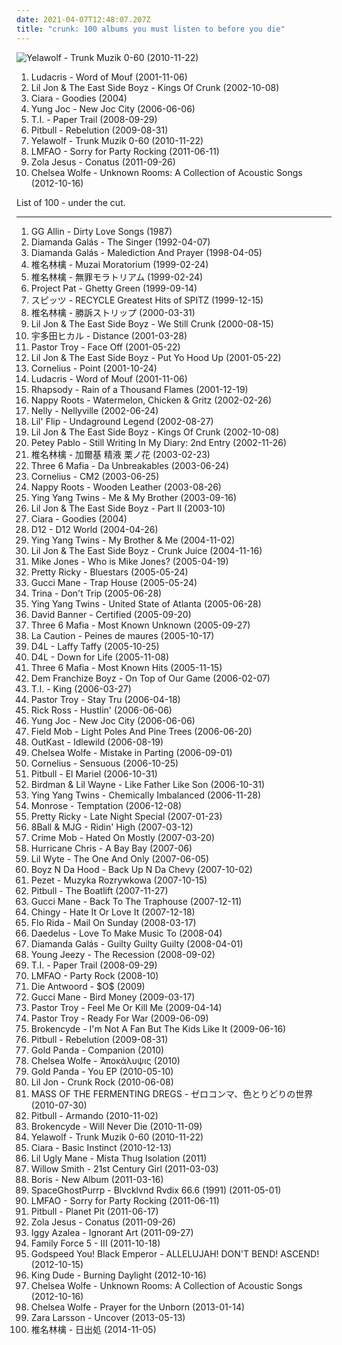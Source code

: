 ```yaml
---
date: 2021-04-07T12:48:07.207Z
title: "crunk: 100 albums you must listen to before you die"
---
```

![Yelawolf - Trunk Muzik 0-60 (2010-11-22)](http://coverartarchive.org/release/045fcd31-c7eb-45b3-af2c-05bf0cbf5868/5259726167-500.jpg "Yelawolf - Trunk Muzik 0-60 (2010-11-22)")
<ol class="albums">
<li data-cover="https://img.discogs.com/5jTf-8OEzRSsC6WGLm_zCBMx8qE=/fit-in/600x694/filters:strip_icc():format(jpeg):mode_rgb():quality(90)/discogs-images/R-718204-1528140306-6220.jpeg.jpg" data-tags="rap, hip-hop, ludacris" role="button">Ludacris - Word of Mouf (2001-11-06)</li>
<li data-cover="https://img.discogs.com/Sc8h4hNvvfIveS0Cyd3A7gKBmqY=/fit-in/466x462/filters:strip_icc():format(jpeg):mode_rgb():quality(90)/discogs-images/R-463334-1135168849.jpeg.jpg" data-tags="crunk" role="button">Lil Jon & The East Side Boyz - Kings Of Crunk (2002-10-08)</li>
<li data-cover="https://img.discogs.com/26HBMwoKo7cvLxxeYKSfmR_JVVM=/fit-in/600x588/filters:strip_icc():format(jpeg):mode_rgb():quality(90)/discogs-images/R-799422-1501524692-4284.jpeg.jpg" data-tags="rnb" role="button">Ciara - Goodies (2004)</li>
<li data-cover="http://coverartarchive.org/release/c5b7f2c3-80e8-4626-a340-23277e709ef9/9375717832-500.jpg" data-tags="crunk" role="button">Yung Joc - New Joc City (2006-06-06)</li>
<li data-cover="http://coverartarchive.org/release/62147d7a-6270-42a8-b92e-3580ff18685f/24502383678-500.jpg" data-tags="rap" role="button">T.I. - Paper Trail (2008-09-29)</li>
<li data-cover="http://coverartarchive.org/release/1a31f714-c4d6-4cb2-a926-c3238694da34/2009341025-500.jpg" data-tags="pitbull, hip-hop" role="button">Pitbull - Rebelution (2009-08-31)</li>
<li data-cover="http://coverartarchive.org/release/045fcd31-c7eb-45b3-af2c-05bf0cbf5868/5259726167-500.jpg" data-tags="hip hop, crunk, mp3, white rap, tate, weezy f aka yancy tate, good in 2010, mr toxic, yelawolf pak, yancy tate, yancy" role="button">Yelawolf - Trunk Muzik 0-60 (2010-11-22)</li>
<li data-cover="http://coverartarchive.org/release/9197df9f-7f26-4498-af10-4eb5e67d6c8b/25513914939-500.jpg" data-tags="lmfao, electronic" role="button">LMFAO - Sorry for Party Rocking (2011-06-11)</li>
<li data-cover="http://coverartarchive.org/release/4b96bb65-9831-4c26-a3d1-0455a4fa4805/2292051184-500.jpg" data-tags="electronic, electronica, art pop" role="button">Zola Jesus - Conatus (2011-09-26)</li>
<li data-cover="http://coverartarchive.org/release/8589ba2a-e62a-418d-a04d-1ee032197dd3/17775653396-500.jpg" data-tags="folk, andrew, ccm, donald trump, david orton" role="button">Chelsea Wolfe - Unknown Rooms: A Collection of Acoustic Songs (2012-10-16)</li>
</ol>
List of 100 - under the cut.
<!-- more -->

_________________

<ol class="albums">
<li data-cover="https://img.discogs.com/-TLmDzscRWozcFWVBC15ipvI1qk=/fit-in/600x601/filters:strip_icc():format(jpeg):mode_rgb():quality(90)/discogs-images/R-7845120-1450022358-1750.jpeg.jpg" data-tags="japanese, emo, anime, j-pop, visual kei, bland, miami bass, hipster, folklore intellectuel, poptron, unsexy, very intelligent lyrics, hipsterish, not art pop, pooptron, ugly music for ugly people, black metal, schlager, russian, jpop, crunk, brazilian, korean, k-pop, j-rock, trap, shitty, sucks, brutal death metal, jrock, seiyuu, spammers, spam, shame, lyrical genius, 2pac, shite, fucking awful, idol, artpop, mainstream, crunkcore, mallcore, nazi, art pop, racist, brazilian pop, spammer" role="button">
GG Allin - Dirty Love Songs (1987)
</li>
<li data-cover="http://coverartarchive.org/release/2a0c64c8-3466-4519-afd1-a6b55bf9dc60/18501880109-500.jpg" data-tags="japanese, anime, j-pop, visual kei, hipster, emo, hino, very intelligent lyrics" role="button">
Diamanda Galás - The Singer (1992-04-07)
</li>
<li data-cover="https://img.discogs.com/JE0Pzf3zOz0qb3CnC8yLkprFWXM=/fit-in/599x600/filters:strip_icc():format(jpeg):mode_rgb():quality(90)/discogs-images/R-2049201-1260820079.jpeg.jpg" data-tags="japanese, anime, j-pop, visual kei, emo, hipster, hino, very intelligent lyrics, korean, k-pop, artpop, art pop, folklore intellectuel, satanic pop, poptron, not art pop, pooptron" role="button">
Diamanda Galás - Malediction And Prayer (1998-04-05)
</li>
<li data-cover="https://via.placeholder.com/450" data-tags="japanese, ringo, j-pop" role="button">
椎名林檎 - Muzai Moratorium (1999-02-24)
</li>
<li data-cover="http://coverartarchive.org/release/5588dfca-c011-4f66-9899-dcaa5f4efed5/11441887072-500.jpg" data-tags="rock, j-pop, japanese, 90s" role="button">
椎名林檎 - 無罪モラトリアム (1999-02-24)
</li>
<li data-cover="http://coverartarchive.org/release/e5d7d314-5905-45b2-b4dd-0bdfa0c43ef1/14840485296-500.jpg" data-tags="memphis rap" role="button">
Project Pat - Ghetty Green (1999-09-14)
</li>
<li data-cover="https://via.placeholder.com/450" data-tags="j-pop, spitz" role="button">
スピッツ - RECYCLE Greatest Hits of SPITZ (1999-12-15)
</li>
<li data-cover="http://coverartarchive.org/release/62d3e37a-468f-445b-b053-af628f5a3965/18275995946-500.jpg" data-tags="j-rock, j-pop, rock, art pop" role="button">
椎名林檎 - 勝訴ストリップ (2000-03-31)
</li>
<li data-cover="http://coverartarchive.org/release/62b64325-70f0-4290-a51a-05a63bf44330/13919672240-500.jpg" data-tags="hip-hop, rap, american, gangsta rap, crunk, 00s, southern hip-hop" role="button">
Lil Jon & The East Side Boyz - We Still Crunk (2000-08-15)
</li>
<li data-cover="https://via.placeholder.com/450" data-tags="j-pop" role="button">
宇多田ヒカル - Distance (2001-03-28)
</li>
<li data-cover="http://coverartarchive.org/release/c5767704-3284-4b79-b19b-ce5aed07841b/17269026966-500.jpg" data-tags="hip hop, rap, dirty south, southern rap, south" role="button">
Pastor Troy - Face Off (2001-05-22)
</li>
<li data-cover="http://coverartarchive.org/release/902e2dfc-4539-4da9-98cf-adcc659988ec/9397647006-500.jpg" data-tags="hip-hop, rap, american, gangsta rap, crunk" role="button">
Lil Jon & The East Side Boyz - Put Yo Hood Up (2001-05-22)
</li>
<li data-cover="http://coverartarchive.org/release/d467e488-2fae-4175-918b-7c9d10f43737/2876340833-500.jpg" data-tags="japanese" role="button">
Cornelius - Point (2001-10-24)
</li>
<li data-cover="https://img.discogs.com/5jTf-8OEzRSsC6WGLm_zCBMx8qE=/fit-in/600x694/filters:strip_icc():format(jpeg):mode_rgb():quality(90)/discogs-images/R-718204-1528140306-6220.jpeg.jpg" data-tags="rap, hip-hop, ludacris" role="button">
Ludacris - Word of Mouf (2001-11-06)
</li>
<li data-cover="https://img.discogs.com/IQQRArelyNzXNjq1rLmDJDnenJg=/fit-in/400x400/filters:strip_icc():format(jpeg):mode_rgb():quality(90)/discogs-images/R-2288481-1274648361.jpeg.jpg" data-tags="power metal, symphonic metal" role="button">
Rhapsody - Rain of a Thousand Flames (2001-12-19)
</li>
<li data-cover="http://coverartarchive.org/release/460503e5-9b73-4d4e-bd42-8f0f83cecb02/9399953768-500.jpg" data-tags="crunk, h5n1, albums i played the hell out of, watermelon, chicken   and  gritz" role="button">
Nappy Roots - Watermelon, Chicken & Gritz (2002-02-26)
</li>
<li data-cover="http://coverartarchive.org/release/6b9a30a1-9a94-49dd-a004-a7ee5c38126b/16759780312-500.jpg" data-tags="rap, nelly" role="button">
Nelly - Nellyville (2002-06-24)
</li>
<li data-cover="http://coverartarchive.org/release/c78101f5-409e-456b-bf12-17fcd700f184/17174576437-500.jpg" data-tags="hip-hop, dirty south" role="button">
Lil' Flip - Undaground Legend (2002-08-27)
</li>
<li data-cover="https://img.discogs.com/Sc8h4hNvvfIveS0Cyd3A7gKBmqY=/fit-in/466x462/filters:strip_icc():format(jpeg):mode_rgb():quality(90)/discogs-images/R-463334-1135168849.jpeg.jpg" data-tags="crunk" role="button">
Lil Jon & The East Side Boyz - Kings Of Crunk (2002-10-08)
</li>
<li data-cover="http://coverartarchive.org/release/15a07487-91d9-4a8e-a9b4-0067de612126/17321325220-500.jpg" data-tags="crunk" role="button">
Petey Pablo - Still Writing In My Diary: 2nd Entry (2002-11-26)
</li>
<li data-cover="http://coverartarchive.org/release/5383db3b-792a-48ba-8241-91cd0f7bc9bd/15507776758-500.jpg" data-tags="pop, female vocalists, chamber pop, japan, j-pop, art pop" role="button">
椎名林檎 - 加爾基 精液 栗ノ花 (2003-02-23)
</li>
<li data-cover="http://coverartarchive.org/release/eaf1c81f-31fd-4e6f-8cdb-ff2a9e65f95f/18893080012-500.jpg" data-tags="da unbreakables" role="button">
Three 6 Mafia - Da Unbreakables (2003-06-24)
</li>
<li data-cover="http://coverartarchive.org/release/7452c152-d926-4ab4-838a-ebe4dbe406f8/20002864986-500.jpg" data-tags="rock, japanese, japan, male vocalist, male vocalists, cornelius" role="button">
Cornelius - CM2 (2003-06-25)
</li>
<li data-cover="http://coverartarchive.org/release/14d51fab-9905-4f8f-9d9b-b5b97e7a09e6/17703962452-500.jpg" data-tags="hhc 95-05 top 100" role="button">
Nappy Roots - Wooden Leather (2003-08-26)
</li>
<li data-cover="https://img.discogs.com/PvBEcNpGbFPMRozOhn658LdNzdY=/fit-in/500x500/filters:strip_icc():format(jpeg):mode_rgb():quality(90)/discogs-images/R-2253562-1272525591.jpeg.jpg" data-tags="crunk, electro hip-hop, clap, electro rap, ying yang twins, hip-hop electro" role="button">
Ying Yang Twins - Me & My Brother (2003-09-16)
</li>
<li data-cover="https://img.discogs.com/rE89yWBmLt3pZewm0BqqEAyw0wA=/fit-in/600x600/filters:strip_icc():format(jpeg):mode_rgb():quality(90)/discogs-images/R-1384002-1476901446-6033.jpeg.jpg" data-tags="gangsta rap" role="button">
Lil Jon & The East Side Boyz - Part II (2003-10)
</li>
<li data-cover="https://img.discogs.com/26HBMwoKo7cvLxxeYKSfmR_JVVM=/fit-in/600x588/filters:strip_icc():format(jpeg):mode_rgb():quality(90)/discogs-images/R-799422-1501524692-4284.jpeg.jpg" data-tags="rnb" role="button">
Ciara - Goodies (2004)
</li>
<li data-cover="http://coverartarchive.org/release/5efe962f-5feb-4ffc-aab6-ec924b2455c6/5261434671-500.jpg" data-tags="horrorcore, hardcore hip hop, rap" role="button">
D12 - D12 World (2004-04-26)
</li>
<li data-cover="http://coverartarchive.org/release/1bf76c2f-28db-4f95-a877-5c4b7c8870c0/8290821000-500.jpg" data-tags="crunk, twins, ying yang twins, ying yang, twinz" role="button">
Ying Yang Twins - My Brother & Me (2004-11-02)
</li>
<li data-cover="http://coverartarchive.org/release/19055abe-f9af-48d0-aac6-0867b2aa9e98/17397414526-500.jpg" data-tags="crunk" role="button">
Lil Jon & The East Side Boyz - Crunk Juice (2004-11-16)
</li>
<li data-cover="https://img.discogs.com/b6Sw8bnaibbgA4VULqolnlq3YWI=/fit-in/200x197/filters:strip_icc():format(jpeg):mode_rgb():quality(90)/discogs-images/R-483900-1121707460.jpg.jpg" data-tags="rap" role="button">
Mike Jones - Who is Mike Jones? (2005-04-19)
</li>
<li data-cover="https://img.discogs.com/gIXtjbR21vw7USf9IkPTUgT5gA8=/fit-in/240x240/filters:strip_icc():format(jpeg):mode_rgb():quality(90)/discogs-images/R-2517709-1288363160.jpeg.jpg" data-tags="rnb, rap" role="button">
Pretty Ricky - Bluestars (2005-05-24)
</li>
<li data-cover="http://coverartarchive.org/release/56739aff-bd8f-40ef-9b44-09d3f0d1320e/24522199340-500.jpg" data-tags="gucci mane, gucci man" role="button">
Gucci Mane - Trap House (2005-05-24)
</li>
<li data-cover="https://img.discogs.com/U5yQ_oS3oqlnRjbFAIIZJVAS1W8=/fit-in/600x600/filters:strip_icc():format(jpeg):mode_rgb():quality(90)/discogs-images/R-12696470-1540229132-6318.jpeg.jpg" data-tags="crunk" role="button">
Trina - Don't Trip (2005-06-28)
</li>
<li data-cover="http://coverartarchive.org/release/e182d959-b980-4f36-9505-17b411c1be86/9375715138-500.jpg" data-tags="mine" role="button">
Ying Yang Twins - United State of Atlanta (2005-06-28)
</li>
<li data-cover="http://coverartarchive.org/release/669632a9-c190-4925-a6f3-b9b70b892601/15784652405-500.jpg" data-tags="rap" role="button">
David Banner - Certified (2005-09-20)
</li>
<li data-cover="http://coverartarchive.org/release/ddbf2b20-64b5-4ca3-b837-d8783e027880/24023733862-500.jpg" data-tags="rap" role="button">
Three 6 Mafia - Most Known Unknown (2005-09-27)
</li>
<li data-cover="http://coverartarchive.org/release/108dfee7-1ce0-4ebe-963a-7a2624ae89a2/15630928779-500.jpg" data-tags="hip-hop, underground hip-hop" role="button">
La Caution - Peines de maures (2005-10-17)
</li>
<li data-cover="http://coverartarchive.org/release/e6d961c9-83c0-4945-be51-53f58ef4e9fd/27646833577-500.jpg" data-tags="crunk, billboard number ones" role="button">
D4L - Laffy Taffy (2005-10-25)
</li>
<li data-cover="http://coverartarchive.org/release/3ba0a298-8377-41a2-9275-f6b0decca777/27058112217-500.jpg" data-tags="crunk" role="button">
D4L - Down for Life (2005-11-08)
</li>
<li data-cover="https://img.discogs.com/aeWLbDc_3kfThmMTuOHf1UFJONw=/fit-in/600x590/filters:strip_icc():format(jpeg):mode_rgb():quality(90)/discogs-images/R-7184096-1518916289-7782.jpeg.jpg" data-tags="hypnotize minds" role="button">
Three 6 Mafia - Most Known Hits (2005-11-15)
</li>
<li data-cover="http://coverartarchive.org/release/c7a10812-1d18-4b63-bbdf-1bf6d3bf0414/15794416432-500.jpg" data-tags="hip hop, crunk, gangsta" role="button">
Dem Franchize Boyz - On Top of Our Game (2006-02-07)
</li>
<li data-cover="http://coverartarchive.org/release/b8dd08ea-a934-4baa-9129-d4ec01f0b763/8871508950-500.jpg" data-tags="rap, hip-hop, hip hop, ti" role="button">
T.I. - King (2006-03-27)
</li>
<li data-cover="https://img.discogs.com/QS7t3PVXZA-TEdyRctXPSU6vSs4=/fit-in/452x450/filters:strip_icc():format(jpeg):mode_rgb():quality(90)/discogs-images/R-3998598-1357418512-3490.jpeg.jpg" data-tags="hip hop, dirty south, southern rap, south, gucci mane" role="button">
Pastor Troy - Stay Tru (2006-04-18)
</li>
<li data-cover="http://coverartarchive.org/release/6628cbde-215d-4f9f-a181-3295b2159473/1432403429-500.jpg" data-tags="hip hop, r&b" role="button">
Rick Ross - Hustlin' (2006-06-06)
</li>
<li data-cover="http://coverartarchive.org/release/c5b7f2c3-80e8-4626-a340-23277e709ef9/9375717832-500.jpg" data-tags="crunk" role="button">
Yung Joc - New Joc City (2006-06-06)
</li>
<li data-cover="https://img.discogs.com/2R2AJgDvILtLX-Ksanh5teytD1c=/fit-in/600x596/filters:strip_icc():format(jpeg):mode_rgb():quality(90)/discogs-images/R-820612-1387313462-4311.jpeg.jpg" data-tags="hip-hop" role="button">
Field Mob - Light Poles And Pine Trees (2006-06-20)
</li>
<li data-cover="http://coverartarchive.org/release/3a589980-607d-466e-b17d-41778d5effc5/2693377789-500.jpg" data-tags="hip-hop" role="button">
OutKast - Idlewild (2006-08-19)
</li>
<li data-cover="http://coverartarchive.org/release/39435b39-2faa-4d28-b2df-f7885ceedecb/7152713003-500.jpg" data-tags="female vocalists" role="button">
Chelsea Wolfe - Mistake in Parting (2006-09-01)
</li>
<li data-cover="https://img.discogs.com/fYvnH9PdmGtTlbGyly9NW-Ulv_c=/fit-in/450x438/filters:strip_icc():format(jpeg):mode_rgb():quality(90)/discogs-images/R-949737-1189947436.jpeg.jpg" data-tags="electronic, japanese, experimental" role="button">
Cornelius - Sensuous (2006-10-25)
</li>
<li data-cover="http://coverartarchive.org/release/5c912595-f439-4703-834d-630039081b24/2009506363-500.jpg" data-tags="crunk, reggeaton" role="button">
Pitbull - El Mariel (2006-10-31)
</li>
<li data-cover="http://coverartarchive.org/release/97a6001c-24fb-4f3d-8bec-f4c2c835b53f/10293862115-500.jpg" data-tags="hip hop, crunk, southern" role="button">
Birdman & Lil Wayne - Like Father Like Son (2006-10-31)
</li>
<li data-cover="http://coverartarchive.org/release/f192629b-4851-4a9f-aea3-5505c1e2dbbb/9375716312-500.jpg" data-tags="crunk" role="button">
Ying Yang Twins - Chemically Imbalanced (2006-11-28)
</li>
<li data-cover="https://img.discogs.com/D2Rz1PVEZL7cGbAPQn5l1yzHbZM=/fit-in/600x600/filters:strip_icc():format(jpeg):mode_rgb():quality(90)/discogs-images/R-849710-1476193256-3038.jpeg.jpg" data-tags="pop" role="button">
Monrose - Temptation (2006-12-08)
</li>
<li data-cover="https://img.discogs.com/-oH9r0aXPuq17kCyFhG80rDsv_Y=/fit-in/600x526/filters:strip_icc():format(jpeg):mode_rgb():quality(90)/discogs-images/R-1384076-1566684981-9622.jpeg.jpg" data-tags="rnb, rap" role="button">
Pretty Ricky - Late Night Special (2007-01-23)
</li>
<li data-cover="http://coverartarchive.org/release/06444b12-81a4-4495-8492-b14ff998422c/16745100744-500.jpg" data-tags="rap" role="button">
8Ball & MJG - Ridin' High (2007-03-12)
</li>
<li data-cover="http://coverartarchive.org/release/aa17d1b6-0f55-438b-9fc6-69f7c8830cad/9617121758-500.jpg" data-tags="rap, crunk, crime mob" role="button">
Crime Mob - Hated On Mostly (2007-03-20)
</li>
<li data-cover="https://img.discogs.com/YegFzdMpKVJN24Axwbj97s9ssf8=/fit-in/600x600/filters:strip_icc():format(jpeg):mode_rgb():quality(90)/discogs-images/R-10085900-1499376971-1663.jpeg.jpg" data-tags="hurricane" role="button">
Hurricane Chris - A Bay Bay (2007-06)
</li>
<li data-cover="http://coverartarchive.org/release/0a11a099-5914-45c8-9c0c-60ed9381cede/9600594134-500.jpg" data-tags="crunk, lil wyte, the one and only, hypnotize minds" role="button">
Lil Wyte - The One And Only (2007-06-05)
</li>
<li data-cover="http://coverartarchive.org/release/42b3ce61-aa99-447d-8407-f3b16b6bd14c/9375085018-500.jpg" data-tags="rap, crunk, boyz" role="button">
Boyz N Da Hood - Back Up N Da Chevy (2007-10-02)
</li>
<li data-cover="http://coverartarchive.org/release/df64a503-435e-4ac5-a700-ac02fe4f2aa7/14788106282-500.jpg" data-tags="hip hop, rap" role="button">
Pezet - Muzyka Rozrywkowa (2007-10-15)
</li>
<li data-cover="http://coverartarchive.org/release/c3adacc3-a7c8-4a7d-bb91-07bbd381d33f/2009511677-500.jpg" data-tags="rap, pitbull" role="button">
Pitbull - The Boatlift (2007-11-27)
</li>
<li data-cover="http://coverartarchive.org/release/9bddb69b-1115-4e52-9f2c-d93c6ec7ee8d/26805116030-500.jpg" data-tags="rap, crunk, trap, 2000s, hood, good beats, gucci mane, gucci, back to trap house, ea6, eastatlanta6" role="button">
Gucci Mane - Back To The Traphouse (2007-12-11)
</li>
<li data-cover="http://coverartarchive.org/release/0ed515e5-d3ae-40b9-9b65-b6020e36085a/25931442100-500.jpg" data-tags="rap, crunk" role="button">
Chingy - Hate It Or Love It (2007-12-18)
</li>
<li data-cover="https://img.discogs.com/jh4t6fyePwK2DmFIMS79etQ-LdE=/fit-in/500x442/filters:strip_icc():format(jpeg):mode_rgb():quality(90)/discogs-images/R-1289687-1442838570-1540.jpeg.jpg" data-tags="rap, hip-hop" role="button">
Flo Rida - Mail On Sunday (2008-03-17)
</li>
<li data-cover="http://coverartarchive.org/release/2a282c77-6aad-4a3a-a366-8a73855d4dc1/1777094648-500.jpg" data-tags="electronic, ninja tune" role="button">
Daedelus - Love To Make Music To (2008-04)
</li>
<li data-cover="http://coverartarchive.org/release/1d051e16-4d7e-4416-b0d6-e76a2a050280/2324205715-500.jpg" data-tags="japanese, emo, anime, j-pop, visual kei, hipster, folklore intellectuel, hino, poptron, hipsterish, not art pop, pooptron, crunk, miami bass, artpop, art pop, satanic metal, misunderstood geniuses, satanic pop, very intelligent lyrics, art pop my ass, art poop, black metal, pop, dark, schlager, russian, jpop, comedy, gothic metal, brazilian, humour, korean, k-pop, female vocalist, gothic rock, symphonic metal, j-rock, trap, power metal, post-revolutionary pop song, shitty, sucks, brutal death metal, jrock, meme, spammers, spam, shame, lolicore, bland" role="button">
Diamanda Galás - Guilty Guilty Guilty (2008-04-01)
</li>
<li data-cover="http://coverartarchive.org/release/cf65c032-d1a7-43a4-9632-865ad260a08c/6026581235-500.jpg" data-tags="rap" role="button">
Young Jeezy - The Recession (2008-09-02)
</li>
<li data-cover="http://coverartarchive.org/release/62147d7a-6270-42a8-b92e-3580ff18685f/24502383678-500.jpg" data-tags="rap" role="button">
T.I. - Paper Trail (2008-09-29)
</li>
<li data-cover="https://img.discogs.com/olFbg6hzQQuhFbc8tRLnYmHQBWs=/fit-in/600x590/filters:strip_icc():format(jpeg):mode_rgb():quality(90)/discogs-images/R-1864079-1573610715-7989.jpeg.jpg" data-tags="lmfao" role="button">
LMFAO - Party Rock (2008-10)
</li>
<li data-cover="http://coverartarchive.org/release/ff352a15-b8af-439c-8a58-7607181e7750/10991333928-500.jpg" data-tags="rap" role="button">
Die Antwoord - $O$ (2009)
</li>
<li data-cover="https://img.discogs.com/QTBZA_kUOftuxA6mXvrdRdJXcHI=/fit-in/391x343/filters:strip_icc():format(jpeg):mode_rgb():quality(90)/discogs-images/R-3727242-1341953011-1479.jpeg.jpg" data-tags="gucci mane" role="button">
Gucci Mane - Bird Money (2009-03-17)
</li>
<li data-cover="http://coverartarchive.org/release/e9803377-2162-42a4-812e-a994090509bf/27703818002-500.jpg" data-tags="hip hop, crunk, dirty south, christian, contemporary christian, contemporary christian music, bap, black, horrorcore, georgia, southern rap, sounds, south, troy, southern, batman, ccm, hip, hop, preacher, scripture, evangelism, african-american, zap, hop hop, minister, christian crunk, ministers, mangum, pastor troy, preachers, the south will rise again, missionary, boof, confederate, southern united states, boofer, mission field, kolob, auditory, scriptural, troy mangum, trip to kolob, hie to kolob, missionaries, boofed, hippety hop hop, people who use the bathroom occasionally, ordination of the ordinary, the south will rise" role="button">
Pastor Troy - Feel Me Or Kill Me (2009-04-14)
</li>
<li data-cover="http://coverartarchive.org/release/6bc15665-cead-4b38-bff5-5c83b1cf25be/18255639057-500.jpg" data-tags="crunk, dirty south" role="button">
Pastor Troy - Ready For War (2009-06-09)
</li>
<li data-cover="http://coverartarchive.org/release/4f9a8085-7bc8-4638-a92d-3ae037569f86/26003096995-500.jpg" data-tags="fagcore, crunkcore" role="button">
Brokencyde - I'm Not A Fan But The Kids Like It (2009-06-16)
</li>
<li data-cover="http://coverartarchive.org/release/1a31f714-c4d6-4cb2-a926-c3238694da34/2009341025-500.jpg" data-tags="pitbull, hip-hop" role="button">
Pitbull - Rebelution (2009-08-31)
</li>
<li data-cover="http://coverartarchive.org/release/737440f5-cbc0-42d8-beee-80df466ba243/4349788513-500.jpg" data-tags="glitch, experimental, idm" role="button">
Gold Panda - Companion (2010)
</li>
<li data-cover="http://coverartarchive.org/release/110df975-7bf4-4604-973c-8e3a31bc0efb/10988665831-500.jpg" data-tags="gothic rock" role="button">
Chelsea Wolfe - Ἀποκάλυψις (2010)
</li>
<li data-cover="http://coverartarchive.org/release/a8cfc40b-cbc8-48e7-be11-7015c0d13c36/8156607975-500.jpg" data-tags="hip hop, instrumental, experimental, dubstep, idm, crunk, albums in my collection, 12-inch" role="button">
Gold Panda - You EP (2010-05-10)
</li>
<li data-cover="http://coverartarchive.org/release/d635e932-f1f4-408e-9f22-98094667b3de/9397774522-500.jpg" data-tags="lil jon crunk, bad music taste, fagness, somehow gay" role="button">
Lil Jon - Crunk Rock (2010-06-08)
</li>
<li data-cover="https://img.discogs.com/5m9X-BuG9NQBvtyIuT_gl4zotkY=/fit-in/600x600/filters:strip_icc():format(jpeg):mode_rgb():quality(90)/discogs-images/R-15766318-1597407950-4490.jpeg.jpg" data-tags="post-hardcore" role="button">
MASS OF THE FERMENTING DREGS - ゼロコンマ、色とりどりの世界 (2010-07-30)
</li>
<li data-cover="http://coverartarchive.org/release/b44d0d64-a0de-49c9-a0cd-3d9217a60df2/2009519755-500.jpg" data-tags="latino" role="button">
Pitbull - Armando (2010-11-02)
</li>
<li data-cover="https://img.discogs.com/oM9tV-gslWttYa-HHNt4RQusti8=/fit-in/600x522/filters:strip_icc():format(jpeg):mode_rgb():quality(90)/discogs-images/R-7059792-1449698182-9785.jpeg.jpg" data-tags="brokencyde will never die" role="button">
Brokencyde - Will Never Die (2010-11-09)
</li>
<li data-cover="http://coverartarchive.org/release/045fcd31-c7eb-45b3-af2c-05bf0cbf5868/5259726167-500.jpg" data-tags="hip hop, crunk, mp3, white rap, tate, weezy f aka yancy tate, good in 2010, mr toxic, yelawolf pak, yancy tate, yancy" role="button">
Yelawolf - Trunk Muzik 0-60 (2010-11-22)
</li>
<li data-cover="http://coverartarchive.org/release/d77efbac-b4cf-415d-bc15-93edbce0d81a/17867209059-500.jpg" data-tags="rnb" role="button">
Ciara - Basic Instinct (2010-12-13)
</li>
<li data-cover="http://coverartarchive.org/release/95fd23cf-e5f5-45a4-82a0-1874e425eb65/13714658507-500.jpg" data-tags="memphis rap" role="button">
Lil Ugly Mane - Mista Thug Isolation (2011)
</li>
<li data-cover="http://coverartarchive.org/release/a63484c0-7f7c-41c8-9f9d-64b1aaebea26/17946332248-500.jpg" data-tags="willow smith" role="button">
Willow Smith - 21st Century Girl (2011-03-03)
</li>
<li data-cover="http://coverartarchive.org/release/8e517fea-8d7a-4056-a7c4-f32907f79943/5200892544-500.jpg" data-tags="j-pop" role="button">
Boris - New Album (2011-03-16)
</li>
<li data-cover="http://coverartarchive.org/release/a1f08458-2707-497b-aee0-9b5867646b5f/4840121509-500.jpg" data-tags="experimental, experimental hip hop, crunk, phonk" role="button">
SpaceGhostPurrp - Blvcklvnd Rvdix 66.6 (1991) (2011-05-01)
</li>
<li data-cover="http://coverartarchive.org/release/9197df9f-7f26-4498-af10-4eb5e67d6c8b/25513914939-500.jpg" data-tags="lmfao, electronic" role="button">
LMFAO - Sorry for Party Rocking (2011-06-11)
</li>
<li data-cover="http://coverartarchive.org/release/b5bda0aa-9a5d-44ea-b960-2d63577b2c31/2009346141-500.jpg" data-tags="hip hop, electro hop" role="button">
Pitbull - Planet Pit (2011-06-17)
</li>
<li data-cover="http://coverartarchive.org/release/4b96bb65-9831-4c26-a3d1-0455a4fa4805/2292051184-500.jpg" data-tags="electronic, electronica, art pop" role="button">
Zola Jesus - Conatus (2011-09-26)
</li>
<li data-cover="http://coverartarchive.org/release/871ad9cc-7f32-4d08-a904-fc8be15668b5/17786352595-500.jpg" data-tags="rap" role="button">
Iggy Azalea - Ignorant Art (2011-09-27)
</li>
<li data-cover="http://coverartarchive.org/release/b24c4533-f252-4824-9f7e-3a671323148b/25109611893-500.jpg" data-tags="electronic, rock, punk, punk rock, crunk, christian rock, crunk rock" role="button">
Family Force 5 - III (2011-10-18)
</li>
<li data-cover="http://coverartarchive.org/release/7067908c-402e-4c17-99af-4c509b89d91c/25247846466-500.jpg" data-tags="post-rock, rock, drone" role="button">
Godspeed You! Black Emperor - ALLELUJAH! DON'T BEND! ASCEND! (2012-10-15)
</li>
<li data-cover="https://img.discogs.com/_Z7XV9EksMIgmDfskJV2RhZHWrg=/fit-in/500x503/filters:strip_icc():format(jpeg):mode_rgb():quality(90)/discogs-images/R-3951265-1350294126-5466.jpeg.jpg" data-tags="hipster, not experimental, worst albums of 2017, noise, trance, classic rock, heavy metal, black metal, metalcore, metal, hip-hop, spanish, electronic, electronica, french, electropop, classical, female, hip hop, pop, rock, soul, japanese, 60s, 70s, 80s, hardcore, revolution, swedish, emo, rap, ambient, female vocalists, dubstep, dance, dark, easy listening, funk, new age, techno, house, acid jazz, schlager, canadian, 90s, russian, jpop, african, radio, insane, skinhead, gangsta rap, lady gaga, excellent, crunk, comedy, asian, japan, death metal, rnb, christian, christian rock, gothic metal, why, intelligent, west coast, brazilian, sex, nice, humour, korean, k-pop, breakcore, garage, podcast" role="button">
King Dude - Burning Daylight (2012-10-16)
</li>
<li data-cover="http://coverartarchive.org/release/8589ba2a-e62a-418d-a04d-1ee032197dd3/17775653396-500.jpg" data-tags="folk, andrew, ccm, donald trump, david orton" role="button">
Chelsea Wolfe - Unknown Rooms: A Collection of Acoustic Songs (2012-10-16)
</li>
<li data-cover="http://coverartarchive.org/release/fb8c39c5-4589-4954-be83-fd5feddc757c/7152701973-500.jpg" data-tags="noise, trance, classic rock, heavy metal, black metal, metalcore, metal, hip-hop, spanish, electronic, electronica, french, electropop, classical, female, hip hop, pop, rock, soul, japanese, 60s, 70s, 80s, british, brutal, grindcore, hardcore, revolution, swedish, emo, rap, ambient, female vocalists, offspring, dubstep, dance, dark, cheese, easy listening, hair metal, funk, new age, techno, house, acid jazz, schlager, canadian, viking metal, melodic death metal, voice, 90s, justin timberlake, russian, jpop, mashup, post, drone, african, radio, insane, skinhead, evanescence, gangsta rap, lady gaga, the offspring, excellent, crunk, dirty south, screamo, pink floyd, comedy, asian, japan, death metal, rnb, christian, christian rock, gothic metal, why, intelligent, west coast, brazilian, sex, nice, humour, psychedelic rock, korean, k-pop, breakcore" role="button">
Chelsea Wolfe - Prayer for the Unborn (2013-01-14)
</li>
<li data-cover="http://coverartarchive.org/release/abf8a774-f31b-463b-8579-cb5a553ad833/14524742257-500.jpg" data-tags="swedish" role="button">
Zara Larsson - Uncover (2013-05-13)
</li>
<li data-cover="http://coverartarchive.org/release/4762c848-342a-45a3-9dbe-67a1f8d72349/9432602164-500.jpg" data-tags="japanese, female vocalists, jpop, j-rock, j-pop, jrock, asian pop" role="button">
椎名林檎 - 日出処 (2014-11-05)
</li>
</ol>